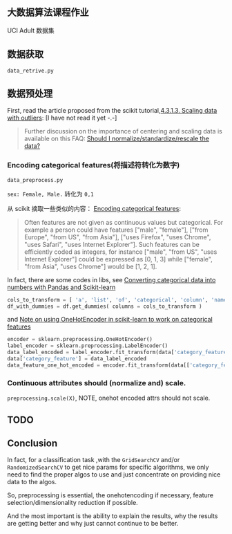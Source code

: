 ## 大数据算法课程作业

UCI Adult 数据集

## 数据获取

`data_retrive.py`

## 数据预处理

First, read the article proposed from the scikit tutorial,[4.3.1.3. Scaling data with outliers](http://scikit-learn.org/stable/modules/preprocessing.html#scaling-data-with-outliers): [I have not read it yet -.-]
>Further discussion on the importance of centering and scaling data is available on this FAQ: [Should I normalize/standardize/rescale the data?](http://www.faqs.org/faqs/ai-faq/neural-nets/part2/section-16.html)

### Encoding categorical features(将描述符转化为数字)

`data_preprocess.py`

`sex: Female, Male.` 转化为 `0,1`

从 scikit 摘取一些类似的内容：
[Encoding categorical features](http://scikit-learn.org/stable/modules/preprocessing.html#encoding-categorical-features):

>Often features are not given as continuous values but categorical. For example a person could have features ["male", "female"], ["from Europe", "from US", "from Asia"], ["uses Firefox", "uses Chrome", "uses Safari", "uses Internet Explorer"]. Such features can be efficiently coded as integers, for instance ["male", "from US", "uses Internet Explorer"] could be expressed as [0, 1, 3] while ["female", "from Asia", "uses Chrome"] would be [1, 2, 1].


In fact, there are some codes in libs, see [Converting categorical data into numbers with Pandas and Scikit-learn](http://fastml.com/converting-categorical-data-into-numbers-with-pandas-and-scikit-learn/)

``` python
cols_to_transform = [ 'a', 'list', 'of', 'categorical', 'column', 'names' ]
df_with_dummies = df.get_dummies( columns = cols_to_transform )
```

and [Note on using OneHotEncoder in scikit-learn to work on categorical features](https://xgdgsc.wordpress.com/2015/03/20/note-on-using-onehotencoder-in-scikit-learn-to-work-on-categorical-features/)

``` python
encoder = sklearn.preprocessing.OneHotEncoder()
label_encoder = sklearn.preprocessing.LabelEncoder()
data_label_encoded = label_encoder.fit_transform(data['category_feature'])
data['category_feature'] = data_label_encoded
data_feature_one_hot_encoded = encoder.fit_transform(data[['category_feature']].as_matrix())
```

### Continuous attributes should (normalize and) scale. 

`preprocessing.scale(X)`, NOTE, onehot encoded attrs should not scale.

## TODO


## Conclusion

In fact, for a classification task ,with the `GridSearchCV` and/or `RandomizedSearchCV` to get nice params for specific algorithms, we only need to find the proper algos to use and just concentrate on providing nice data to the algos.

So, preprocessing is essential, the onehotencoding if necessary, feature selection/dimensionality reduction if possible.

And the most important is the ability to explain the results, why the results are getting better and why just cannot continue to be better.